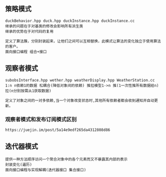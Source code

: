 
## 策略模式 ##
    duckBehavior.hpp duck.hpp duckInstance.hpp duckInstance.cc
    继承的问题在于对基类的修改会影响所有派生类
    继承的优势在于对代码的复用
    
    定义了算法簇，分别封装起来，让他们之间可以互相替换，此模式让算法的变化独立于使用算法的客户。
    面向接口编程 组合+接口

## 观察者模式 ##
    subobsInterface.hpp wether.hpp weatherDisplay.hpp WeatherStation.cc
    1:n n依赖1的数据 松耦合(降低对象间的依赖) 推拉模型1->n 推(1一次性推所有数据给n) 拉(n分别按需从1获取数据)

    定义了对象之间的一对多依赖,当一个对象改变状态时,其他所有依赖者都会收到通知并自动更新。
### 观察者模式和发布订阅模式区别 ###
    https://juejin.im/post/5a14e9edf265da4312808d86

## 迭代器模式 ##
    提供一种方法顺序访问一个聚合对象中的各个元素而又不暴露其内部的表示
    封装变化(遍历)
    面向接口编程与实现解耦(迭代器接口 集合接口)